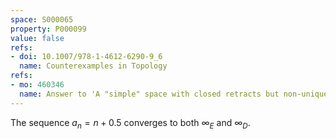 ```yaml
---
space: S000065
property: P000099
value: false
refs:
- doi: 10.1007/978-1-4612-6290-9_6
  name: Counterexamples in Topology
refs:
- mo: 460346
  name: Answer to 'A "simple" space with closed retracts but non-unique sequential limits'
---
```


The sequence $a_n=n+0.5$ converges to both $\infty_E$ and $\infty_D$.
